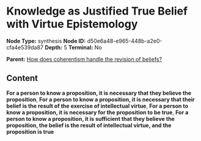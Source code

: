 # Knowledge as Justified True Belief with Virtue Epistemology

**Node Type:** synthesis
**Node ID:** d50e6a48-e965-448b-a2e0-cfa4e539da87
**Depth:** 5
**Terminal:** No

**Parent:** [How does coherentism handle the revision of beliefs?](how-does-coherentism-handle-the-revision-of-beliefs-antithesis-3c8731e7-140b-47e6-99e6-14b105a071a5.md)

## Content

**For a person to know a proposition, it is necessary that they believe the proposition**, **For a person to know a proposition, it is necessary that their belief is the result of the exercise of intellectual virtue**, **For a person to know a proposition, it is necessary for the proposition to be true**, **For a person to know a proposition, it is sufficient that they believe the proposition, the belief is the result of intellectual virtue, and the proposition is true**
